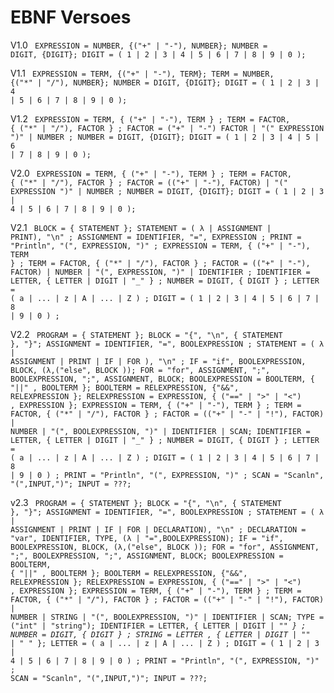 # EBNF Versoes

V1.0
<code>
EXPRESSION = NUMBER, {("+" | "-"), NUMBER};
NUMBER = DIGIT, {DIGIT};
DIGIT = ( 1 | 2 | 3 | 4 | 5 | 6 | 7 | 8 | 9 | 0 );
</code>

V1.1
<code>
EXPRESSION = TERM, {("+" | "-"), TERM};
TERM = NUMBER, {("*" | "/"), NUMBER};
NUMBER = DIGIT, {DIGIT};
DIGIT = ( 1 | 2 | 3 | 4 | 5 | 6 | 7 | 8 | 9 | 0 );
</code>

V1.2
<code>
EXPRESSION = TERM, { ("+" | "-"), TERM } ;
TERM = FACTOR, { ("*" | "/"), FACTOR } ;
FACTOR = ("+" | "-") FACTOR | "(" EXPRESSION ")" | NUMBER ;
NUMBER = DIGIT, {DIGIT};
DIGIT = ( 1 | 2 | 3 | 4 | 5 | 6 | 7 | 8 | 9 | 0 );
</code>

V2.0
<code>
EXPRESSION = TERM, { ("+" | "-"), TERM } ;
TERM = FACTOR, { ("*" | "/"), FACTOR } ;
FACTOR = (("+" | "-"), FACTOR) | "(" EXPRESSION ")" | NUMBER ;
NUMBER = DIGIT, {DIGIT};
DIGIT = ( 1 | 2 | 3 | 4 | 5 | 6 | 7 | 8 | 9 | 0 );
</code>

V2.1
<code>
BLOCK = { STATEMENT };
STATEMENT = ( λ | ASSIGNMENT | PRINT), "\n" ;
ASSIGNMENT = IDENTIFIER, "=", EXPRESSION ;
PRINT = "Println", "(", EXPRESSION, ")" ;
EXPRESSION = TERM, { ("+" | "-"), TERM } ;
TERM = FACTOR, { ("*" | "/"), FACTOR } ;
FACTOR = (("+" | "-"), FACTOR) | NUMBER | "(", EXPRESSION, ")" | IDENTIFIER ;
IDENTIFIER = LETTER, { LETTER | DIGIT | "_" } ;
NUMBER = DIGIT, { DIGIT } ;
LETTER = ( a | ... | z | A | ... | Z ) ;
DIGIT = ( 1 | 2 | 3 | 4 | 5 | 6 | 7 | 8 | 9 | 0 ) ;
</code>

V2.2
<code>
PROGRAM = { STATEMENT };
BLOCK = "{", "\n", { STATEMENT }, "}";
ASSIGNMENT = IDENTIFIER, "=", BOOLEXPRESSION ;
STATEMENT = ( λ | ASSIGNMENT | PRINT | IF | FOR ), "\n" ;
IF = "if", BOOLEXPRESSION, BLOCK, (λ,("else", BLOCK ));
FOR = "for", ASSIGNMENT, ";", BOOLEXPRESSION, ";", ASSIGNMENT, BLOCK;
BOOLEXPRESSION = BOOLTERM, { "||" , BOOLTERM };
BOOLTERM = RELEXPRESSION, {"&&", RELEXPRESSION };
RELEXPRESSION = EXPRESSION, { ("==" | ">" | "<") , EXPRESSION };
EXPRESSION = TERM, { ("+" | "-"), TERM } ;
TERM = FACTOR, { ("*" | "/"), FACTOR } ;
FACTOR = (("+" | "-" | "!"), FACTOR) | NUMBER | "(", BOOLEXPRESSION, ")" | IDENTIFIER | SCAN;
IDENTIFIER = LETTER, { LETTER | DIGIT | "_" } ;
NUMBER = DIGIT, { DIGIT } ;
LETTER = ( a | ... | z | A | ... | Z ) ;
DIGIT = ( 1 | 2 | 3 | 4 | 5 | 6 | 7 | 8 | 9 | 0 ) ;
PRINT = "Println", "(", EXPRESSION, ")" ;
SCAN = "Scanln", "(",INPUT,")";
INPUT = ???;
</code>

v2.3
<code>
PROGRAM = { STATEMENT };
BLOCK = "{", "\n", { STATEMENT }, "}";
ASSIGNMENT = IDENTIFIER, "=", BOOLEXPRESSION ;
STATEMENT = ( λ | ASSIGNMENT | PRINT | IF | FOR | DECLARATION), "\n" ;
DECLARATION = "var", IDENTIFIER, TYPE, (λ | "=",BOOLEXPRESSION);
IF = "if", BOOLEXPRESSION, BLOCK, (λ,("else", BLOCK ));
FOR = "for", ASSIGNMENT, ";", BOOLEXPRESSION, ";", ASSIGNMENT, BLOCK;
BOOLEXPRESSION = BOOLTERM, { "||" , BOOLTERM };
BOOLTERM = RELEXPRESSION, {"&&", RELEXPRESSION };
RELEXPRESSION = EXPRESSION, { ("==" | ">" | "<") , EXPRESSION };
EXPRESSION = TERM, { ("+" | "-"), TERM } ;
TERM = FACTOR, { ("*" | "/"), FACTOR } ;
FACTOR = (("+" | "-" | "!"), FACTOR) | NUMBER | STRING | "(", BOOLEXPRESSION, ")" | IDENTIFIER | SCAN;
TYPE = ("int" | "string");
IDENTIFIER = LETTER, { LETTER | DIGIT | "_" } ;
NUMBER = DIGIT, { DIGIT } ;
STRING = LETTER , { LETTER | DIGIT | "_" | " " };
LETTER = ( a | ... | z | A | ... | Z ) ;
DIGIT = ( 1 | 2 | 3 | 4 | 5 | 6 | 7 | 8 | 9 | 0 ) ;
PRINT = "Println", "(", EXPRESSION, ")" ;
SCAN = "Scanln", "(",INPUT,")";
INPUT = ???;
</code>